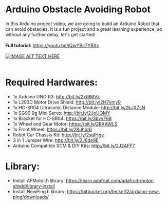 # Arduino Obstacle Avoiding Robot
In this Arduino project video, we are going to build an Arduino Robot that can avoid obstacles. It is a fun project and a great learning experience, so without any further delay, let's get started!</br></br>
**Full tutorial:** https://youtu.be/jQwYBc7YBXs </br></br>
[![IMAGE ALT TEXT HERE](http://img.youtube.com/vi/jQwYBc7YBXs/0.jpg)](http://www.youtube.com/watch?v=jQwYBc7YBXs)</br></br>
# Required Hardwares: </br>
- 1x Arduino UNO R3: http://bit.ly/2xt9MVk
- 1x L293D Motor Drive Shield: http://bit.ly/2H7vmy9
- 1x HC-SR04 Ultrasonic Distance Module: http://bit.ly/2kJXZsN
- 1x SG90 9g Mini Servo: http://bit.ly/2JoUQMY
- 1x Bracket for HC-SR04: https://bit.ly/3bvvF68
- 1x Wheel and Gear Motor: https://bit.ly/2RXAWLS
- 1x Front Wheel: https://bit.ly/2Kuhbr6
- Robot Car Chassis Kit: http://bit.ly/2sqIHgy
- 3 in 1 Jumper Wire: http://bit.ly/2J6de9E
- Arduino Compatible SCM & DIY Kits: http://bit.ly/2J2AFF7
# Library: </br>
- Install AFMotor.h library: https://learn.adafruit.com/adafruit-motor-shield/library-install
- Install NewPing.h library: https://bitbucket.org/teckel12/arduino-new-ping/downloads/
